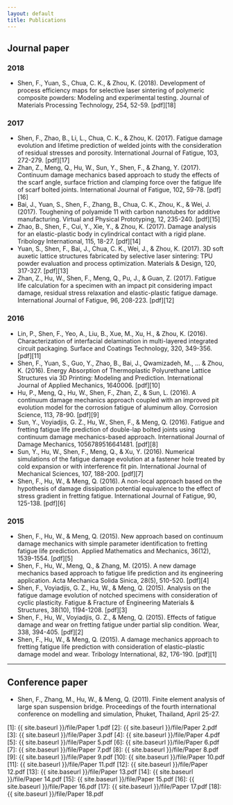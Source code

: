 ```yaml
---
layout: default
title: Publications 
---
```


## Journal paper

### 2018

* Shen, F., Yuan, S., Chua, C. K., & Zhou, K. (2018). Development of process efficiency maps for selective laser sintering of polymeric composite powders: Modeling and experimental testing. Journal of Materials Processing Technology, 254, 52-59. [pdf][18] 

### 2017

* Shen, F., Zhao, B., Li, L., Chua, C. K., & Zhou, K. (2017). Fatigue damage evolution and lifetime prediction of welded joints with the consideration of residual stresses and porosity. International Journal of Fatigue, 103, 272-279. [pdf][17]
* Zhan, Z., Meng, Q., Hu, W., Sun, Y., Shen, F., & Zhang, Y. (2017). Continuum damage mechanics based approach to study the effects of the scarf angle, surface friction and clamping force over the fatigue life of scarf bolted joints. International Journal of Fatigue, 102, 59-78. [pdf][16]
* Bai, J., Yuan, S., Shen, F., Zhang, B., Chua, C. K., Zhou, K., & Wei, J. (2017). Toughening of polyamide 11 with carbon nanotubes for additive manufacturing. Virtual and Physical Prototyping,  12, 235-240. [pdf][15]
* Zhao, B., Shen, F., Cui, Y., Xie, Y., & Zhou, K. (2017). Damage analysis for an elastic-plastic body in cylindrical contact with a rigid plane. Tribology International, 115, 18-27. [pdf][14]
* Yuan, S., Shen, F., Bai, J., Chua, C. K., Wei, J., & Zhou, K. (2017). 3D soft auxetic lattice structures fabricated by selective laser sintering: TPU powder evaluation and process optimization. Materials & Design, 120, 317-327. [pdf][13]
* Zhan, Z., Hu, W., Shen, F., Meng, Q., Pu, J., & Guan, Z. (2017). Fatigue life calculation for a specimen with an impact pit considering impact damage, residual stress relaxation and elastic-plastic fatigue damage. International Journal of Fatigue, 96, 208-223. [pdf][12]

### 2016

* Lin, P., Shen, F., Yeo, A., Liu, B., Xue, M., Xu, H., & Zhou, K. (2016). Characterization of interfacial delamination in multi-layered integrated circuit packaging. Surface and Coatings Technology, 320, 349-356. [pdf][11]
* Shen, F., Yuan, S., Guo, Y., Zhao, B., Bai, J., Qwamizadeh, M., ... & Zhou, K. (2016). Energy Absorption of Thermoplastic Polyurethane Lattice Structures via 3D Printing: Modeling and Prediction. International Journal of Applied Mechanics, 1640006. [pdf][10]
* Hu, P., Meng, Q., Hu, W., Shen, F., Zhan, Z., & Sun, L. (2016). A continuum damage mechanics approach coupled with an improved pit evolution model for the corrosion fatigue of aluminum alloy. Corrosion Science, 113, 78-90. [pdf][9]
* Sun, Y., Voyiadjis, G. Z., Hu, W., Shen, F., & Meng, Q. (2016). Fatigue and fretting fatigue life prediction of double-lap bolted joints using continuum damage mechanics-based approach. International Journal of Damage Mechanics, 1056789516641481. [pdf][8]
* Sun, Y., Hu, W., Shen, F., Meng, Q., & Xu, Y. (2016). Numerical simulations of the fatigue damage evolution at a fastener hole treated by cold expansion or with interference fit pin. International Journal of Mechanical Sciences, 107, 188-200. [pdf][7]
* Shen, F., Hu, W., & Meng, Q. (2016). A non-local approach based on the hypothesis of damage dissipation potential equivalence to the effect of stress gradient in fretting fatigue. International Journal of Fatigue, 90, 125-138. [pdf][6]

### 2015

* Shen, F., Hu, W., & Meng, Q. (2015). New approach based on continuum damage mechanics with simple parameter identification to fretting fatigue life prediction. Applied Mathematics and Mechanics, 36(12), 1539-1554. [pdf][5]
* Shen, F., Hu, W., Meng, Q., & Zhang, M. (2015). A new damage mechanics based approach to fatigue life prediction and its engineering application. Acta Mechanica Solida Sinica, 28(5), 510-520. [pdf][4]
* Shen, F., Voyiadjis, G. Z., Hu, W., & Meng, Q. (2015). Analysis on the fatigue damage evolution of notched specimens with consideration of cyclic plasticity. Fatigue & Fracture of Engineering Materials & Structures, 38(10), 1194-1208. [pdf][3]
* Shen, F., Hu, W., Voyiadjis, G. Z., & Meng, Q. (2015). Effects of fatigue damage and wear on fretting fatigue under partial slip condition. Wear, 338, 394-405. [pdf][2]
* Shen, F., Hu, W., & Meng, Q. (2015). A damage mechanics approach to fretting fatigue life prediction with consideration of elastic–plastic damage model and wear. Tribology International, 82, 176-190. [pdf][1]

<hr>

## Conference paper

* Shen, F., Zhang, M., Hu, W., & Meng, Q. (2011). Finite element analysis of large span suspension bridge. Proceedings of the fourth international conference on modelling and simulation, Phuket, Thailand, April 25-27.  

[1]: {{ site.baseurl }}/file/Paper 1.pdf
[2]: {{ site.baseurl }}/file/Paper 2.pdf
[3]: {{ site.baseurl }}/file/Paper 3.pdf 
[4]: {{ site.baseurl }}/file/Paper 4.pdf
[5]: {{ site.baseurl }}/file/Paper 5.pdf 
[6]: {{ site.baseurl }}/file/Paper 6.pdf 
[7]: {{ site.baseurl }}/file/Paper 7.pdf 
[8]: {{ site.baseurl }}/file/Paper 8.pdf 
[9]: {{ site.baseurl }}/file/Paper 9.pdf 
[10]: {{ site.baseurl }}/file/Paper 10.pdf 
[11]: {{ site.baseurl }}/file/Paper 11.pdf 
[12]: {{ site.baseurl }}/file/Paper 12.pdf 
[13]: {{ site.baseurl }}/file/Paper 13.pdf 
[14]: {{ site.baseurl }}/file/Paper 14.pdf 
[15]: {{ site.baseurl }}/file/Paper 15.pdf
[16]: {{ site.baseurl }}/file/Paper 16.pdf
[17]: {{ site.baseurl }}/file/Paper 17.pdf
[18]: {{ site.baseurl }}/file/Paper 18.pdf